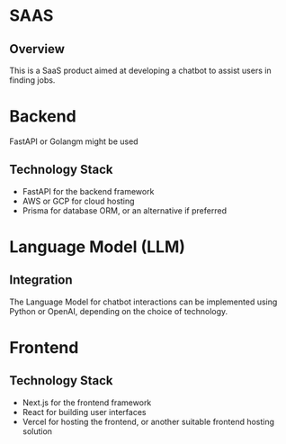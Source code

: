 # SAAS

## Overview
This is a SaaS product aimed at developing a chatbot to assist users in finding jobs.

# Backend
FastAPI or Golangm might be used

## Technology Stack
- FastAPI for the backend framework
- AWS or GCP for cloud hosting
- Prisma for database ORM, or an alternative if preferred

# Language Model (LLM)

## Integration
The Language Model for chatbot interactions can be implemented using Python or OpenAI, depending on the choice of technology.

# Frontend

## Technology Stack
- Next.js for the frontend framework
- React for building user interfaces
- Vercel for hosting the frontend, or another suitable frontend hosting solution
